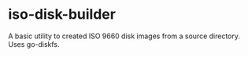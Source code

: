 # iso-disk-builder
A basic utility to created ISO 9660 disk images from a source directory. Uses go-diskfs.
